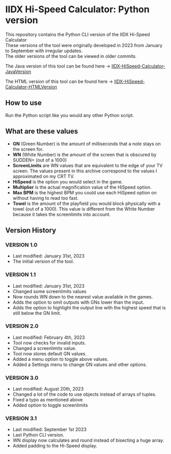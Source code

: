 # IIDX Hi-Speed Calculator: Python version

This repository contains the Python CLI version of the IIDX Hi-Speed Calculator  
These versions of the tool were originally developed in 2023 from January to September with irregular updates.  
The older versions of the tool can be viewed in older commits.  

The Java version of this tool can be found here &#8594; [IIDX-HiSpeed-Calculator-JavaVersion](https://github.com/spicakitty/IIDX-HiSpeed-Calculator-JavaVersion)

The HTML version of this tool can be found here &#8594; [IIDX-HiSpeed-Calculator-HTMLVersion](https://github.com/spicakitty/IIDX-HiSpeed-Calculator-HTMLVersion)
  
## How to use  
Run the Python script like you would any other Python script.  
## What are these values
- **GN** (Green Number) is the amount of milliseconds that a note stays on the screen for.
- **WN** (White Number) is the amount of the screen that is obscured by SUDDEN+ (out of a 1000)
- **ScreenLimits** are WN values that are equivalent to the edge of your TV screen. The values present in this archive correspond to the values I approximated on my CRT TV.
- **HiSpeed** is the option you would select in the game.
- **Multiplier** is the actual magnification value of the HiSpeed option.
- **Max BPM** is the highest BPM you could use each HiSpeed option on without having to read too fast.
- **Towel** is the amount of the playfield you would block physically with a towel (out of a 1000). This value is different from the White Number because it takes the screenlimits into account.

## Version History
### VERSION 1.0  
- Last modified: January 31st, 2023  
- The initial version of the tool.  

### VERSION 1.1
- Last modified: January 31st, 2023  
- Changed some screenlimits values  
- Now rounds WN down to the nearest value available in the games.  
- Adds the option to omit outputs with GNs lower than the input.  
- Adds the option to highlight the output line with the highest speed that is still below the GN limit.  

### VERSION 2.0
- Last modified: February 4th, 2023
- Tool now checks for invalid inputs.
- Changed a screenlimits value.
- Tool now stores default GN values.
- Added a menu option to toggle above values.
- Added a Settings menu to change GN values and other options.

### VERSION 3.0
- Last modified: August 20th, 2023
- Changed a lot of the code to use objects instead of arrays of tuples.
- Fixed a typo as mentioned above
- Added option to toggle screenlimits

### VERSION 3.1
- Last modified: September 1st 2023
- Last Python CLI version.
- WN display now calculates and round instead of bisecting a huge array.
- Added padding to the Hi-Speed display.

